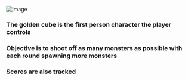 ![image](https://github.com/user-attachments/assets/f325e0df-8083-4a2c-bfe9-8ee747f4f6d5)
### The golden cube is the first person character the player controls
### Objective is to shoot off as many monsters as possible with each round spawning more monsters
### Scores are also tracked
